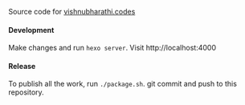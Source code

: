 Source code for [vishnubharathi.codes](https://vishnubharathi.codes)

#### Development
Make changes and run `hexo server`. Visit http://localhost:4000

#### Release
To publish all the work, run `./package.sh`. git commit and push to this repository.
